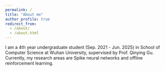 ```yaml
---
permalink: /
title: "About me"
author_profile: true
redirect_from: 
  - /about/
  - /about.html
---
```


I am a 4th year undergraduate student (Sep. 2021 - Jun. 2025) in School of Computer Science at Wuhan University, supervised by Prof. Qinying Gu. Currently, my research areas are Spike neural networks and offline reinforcement learning.

